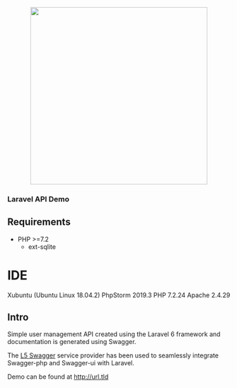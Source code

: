 <p align="center"><img src="https://res.cloudinary.com/dtfbvvkyp/image/upload/v1566331377/laravel-logolockup-cmyk-red.svg" width="400"></p>

### Laravel API Demo

## Requirements
* PHP >=7.2
    * ext-sqlite
    
 # IDE
 Xubuntu (Ubuntu Linux 18.04.2)
 PhpStorm 2019.3
 PHP 7.2.24
 Apache 2.4.29

## Intro
Simple user management API created using the Laravel 6 framework and documentation is generated using Swagger.

The [L5 Swagger](https://github.com/DarkaOnLine/L5-Swagger) service provider has been used to seamlessly integrate Swagger-php and Swagger-ui with Laravel.

 
Demo can be found at http://url.tld
